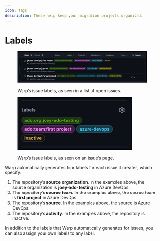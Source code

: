 ```yaml
---
icon: tags
description: These help keep your migration projects organized.
---
```


# Labels

<figure><img src="../../.gitbook/assets/image (55).png" alt=""><figcaption><p>Warp’s issue labels, as seen in a list of open issues.</p></figcaption></figure>

<figure><img src="../../.gitbook/assets/image (56).png" alt="" width="375"><figcaption><p>Warp’s issue labels, as seen on an issue’s page.</p></figcaption></figure>

Warp automatically generates four labels for each issue it creates, which specify:

1. The repository’s **source organization**. In the examples above, the source organization is **joey-ado-testing** in Azure DevOps.
2. The repository’s **source team**. In the examples above, the source team is **first project** in Azure DevOps.
3. The repository’s **source**. In the examples above, the source is Azure DevOps.
4. The repository’s **activity**. In the examples above, the repository is inactive.

In addition to the labels that Warp automatically generates for issues, you can also assign your own labels to any label.
